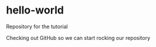 # hello-world
Repository for the tutorial

Checking out GitHub so we can start rocking our repository
